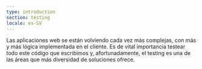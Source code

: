 ```yaml
---
type: introduction
section: testing
locale: es-SV
---
```

 Las aplicaciones web se están volviendo cada vez más complejas, con más y más lógica implementada en el cliente. Es de vital importancia testear todo este código que escribimos y, afortunadamente, el testing es una de las áreas que más diversidad de soluciones ofrece.